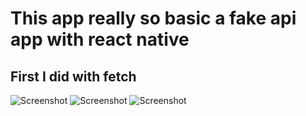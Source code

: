 # This app really so basic a fake api app with react native
## First I did with fetch

![Screenshot](firstss.jpg)
![Screenshot](secondss.jpg)
![Screenshot](thirdss.jpg)